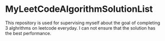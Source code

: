 # MyLeetCodeAlgorithmSolutionList
This repository is used for supervising myself about the goal of completing 3 alghrithms on leetcode everyday. I can not ensure that the solution has the best performance.